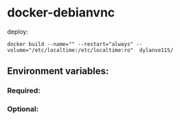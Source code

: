 # docker-debianvnc
deploy:
```
docker build --name="" --restart="always" --volume="/etc/localtime:/etc/localtime:ro"  dylanve115/
```
## Environment variables:
### Required:


### Optional:
